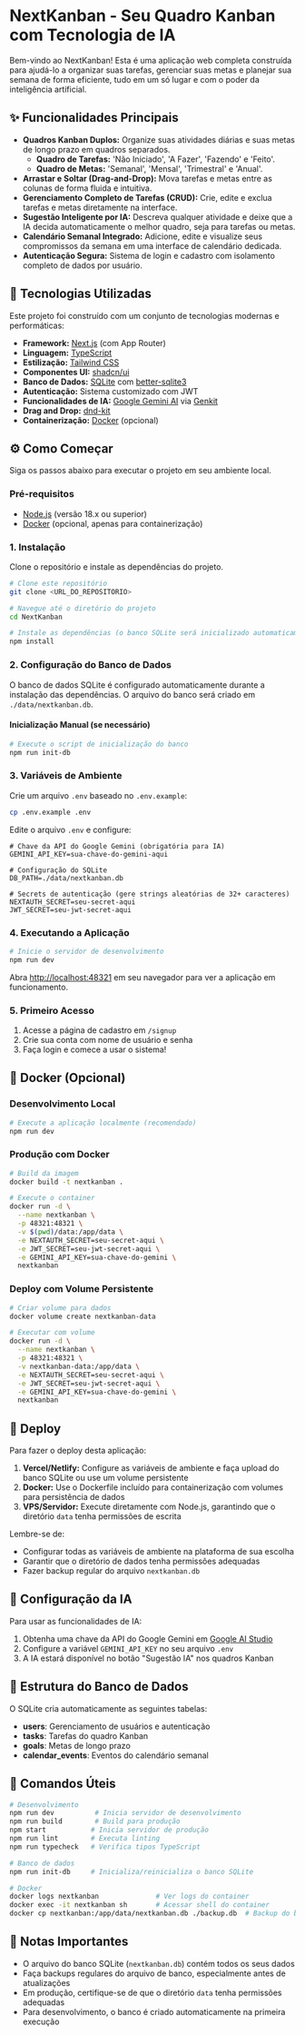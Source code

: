 # NextKanban - Seu Quadro Kanban com Tecnologia de IA

Bem-vindo ao NextKanban! Esta é uma aplicação web completa construída para ajudá-lo a organizar suas tarefas, gerenciar suas metas e planejar sua semana de forma eficiente, tudo em um só lugar e com o poder da inteligência artificial.

## ✨ Funcionalidades Principais

- **Quadros Kanban Duplos:** Organize suas atividades diárias e suas metas de longo prazo em quadros separados.
  - **Quadro de Tarefas:** 'Não Iniciado', 'A Fazer', 'Fazendo' e 'Feito'.
  - **Quadro de Metas:** 'Semanal', 'Mensal', 'Trimestral' e 'Anual'.
- **Arrastar e Soltar (Drag-and-Drop):** Mova tarefas e metas entre as colunas de forma fluida e intuitiva.
- **Gerenciamento Completo de Tarefas (CRUD):** Crie, edite e exclua tarefas e metas diretamente na interface.
- **Sugestão Inteligente por IA:** Descreva qualquer atividade e deixe que a IA decida automaticamente o melhor quadro, seja para tarefas ou metas.
- **Calendário Semanal Integrado:** Adicione, edite e visualize seus compromissos da semana em uma interface de calendário dedicada.
- **Autenticação Segura:** Sistema de login e cadastro com isolamento completo de dados por usuário.

## 🚀 Tecnologias Utilizadas

Este projeto foi construído com um conjunto de tecnologias modernas e performáticas:

- **Framework:** [Next.js](https://nextjs.org/) (com App Router)
- **Linguagem:** [TypeScript](https://www.typescriptlang.org/)
- **Estilização:** [Tailwind CSS](https://tailwindcss.com/)
- **Componentes UI:** [shadcn/ui](https://ui.shadcn.com/)
- **Banco de Dados:** [SQLite](https://www.sqlite.org/) com [better-sqlite3](https://github.com/WiseLibs/better-sqlite3)
- **Autenticação:** Sistema customizado com JWT
- **Funcionalidades de IA:** [Google Gemini AI](https://ai.google.dev/) via [Genkit](https://firebase.google.com/docs/genkit)
- **Drag and Drop:** [dnd-kit](https://dndkit.com/)
- **Containerização:** [Docker](https://www.docker.com/) (opcional)

## ⚙️ Como Começar

Siga os passos abaixo para executar o projeto em seu ambiente local.

### Pré-requisitos

- [Node.js](https://nodejs.org/en/) (versão 18.x ou superior)
- [Docker](https://www.docker.com/) (opcional, apenas para containerização)

### 1. Instalação

Clone o repositório e instale as dependências do projeto.

```bash
# Clone este repositório
git clone <URL_DO_REPOSITORIO>

# Navegue até o diretório do projeto
cd NextKanban

# Instale as dependências (o banco SQLite será inicializado automaticamente)
npm install
```

### 2. Configuração do Banco de Dados

O banco de dados SQLite é configurado automaticamente durante a instalação das dependências. O arquivo do banco será criado em `./data/nextkanban.db`.

#### Inicialização Manual (se necessário)

```bash
# Execute o script de inicialização do banco
npm run init-db
```

### 3. Variáveis de Ambiente

Crie um arquivo `.env` baseado no `.env.example`:

```bash
cp .env.example .env
```

Edite o arquivo `.env` e configure:

```env
# Chave da API do Google Gemini (obrigatória para IA)
GEMINI_API_KEY=sua-chave-do-gemini-aqui

# Configuração do SQLite
DB_PATH=./data/nextkanban.db

# Secrets de autenticação (gere strings aleatórias de 32+ caracteres)
NEXTAUTH_SECRET=seu-secret-aqui
JWT_SECRET=seu-jwt-secret-aqui
```

### 4. Executando a Aplicação

```bash
# Inicie o servidor de desenvolvimento
npm run dev
```

Abra [http://localhost:48321](http://localhost:48321) em seu navegador para ver a aplicação em funcionamento.

### 5. Primeiro Acesso

1. Acesse a página de cadastro em `/signup`
2. Crie sua conta com nome de usuário e senha
3. Faça login e comece a usar o sistema!

## 🐳 Docker (Opcional)

### Desenvolvimento Local

```bash
# Execute a aplicação localmente (recomendado)
npm run dev
```

### Produção com Docker

```bash
# Build da imagem
docker build -t nextkanban .

# Execute o container
docker run -d \
  --name nextkanban \
  -p 48321:48321 \
  -v $(pwd)/data:/app/data \
  -e NEXTAUTH_SECRET=seu-secret-aqui \
  -e JWT_SECRET=seu-jwt-secret-aqui \
  -e GEMINI_API_KEY=sua-chave-do-gemini \
  nextkanban
```

### Deploy com Volume Persistente

```bash
# Criar volume para dados
docker volume create nextkanban-data

# Executar com volume
docker run -d \
  --name nextkanban \
  -p 48321:48321 \
  -v nextkanban-data:/app/data \
  -e NEXTAUTH_SECRET=seu-secret-aqui \
  -e JWT_SECRET=seu-jwt-secret-aqui \
  -e GEMINI_API_KEY=sua-chave-do-gemini \
  nextkanban
```

## 🚀 Deploy

Para fazer o deploy desta aplicação:

1. **Vercel/Netlify:** Configure as variáveis de ambiente e faça upload do banco SQLite ou use um volume persistente
2. **Docker:** Use o Dockerfile incluído para containerização com volumes para persistência de dados
3. **VPS/Servidor:** Execute diretamente com Node.js, garantindo que o diretório `data` tenha permissões de escrita

Lembre-se de:
- Configurar todas as variáveis de ambiente na plataforma de sua escolha
- Garantir que o diretório de dados tenha permissões adequadas
- Fazer backup regular do arquivo `nextkanban.db`

## 🤖 Configuração da IA

Para usar as funcionalidades de IA:

1. Obtenha uma chave da API do Google Gemini em [Google AI Studio](https://aistudio.google.com/)
2. Configure a variável `GEMINI_API_KEY` no seu arquivo `.env`
3. A IA estará disponível no botão "Sugestão IA" nos quadros Kanban

## 📁 Estrutura do Banco de Dados

O SQLite cria automaticamente as seguintes tabelas:

- **users**: Gerenciamento de usuários e autenticação
- **tasks**: Tarefas do quadro Kanban
- **goals**: Metas de longo prazo
- **calendar_events**: Eventos do calendário semanal

## 🔧 Comandos Úteis

```bash
# Desenvolvimento
npm run dev          # Inicia servidor de desenvolvimento
npm run build        # Build para produção
npm start           # Inicia servidor de produção
npm run lint        # Executa linting
npm run typecheck   # Verifica tipos TypeScript

# Banco de dados
npm run init-db     # Inicializa/reinicializa o banco SQLite

# Docker
docker logs nextkanban              # Ver logs do container
docker exec -it nextkanban sh       # Acessar shell do container
docker cp nextkanban:/app/data/nextkanban.db ./backup.db  # Backup do banco
```

## 📝 Notas Importantes

- O arquivo do banco SQLite (`nextkanban.db`) contém todos os seus dados
- Faça backups regulares do arquivo de banco, especialmente antes de atualizações
- Em produção, certifique-se de que o diretório `data` tenha permissões adequadas
- Para desenvolvimento, o banco é criado automaticamente na primeira execução
